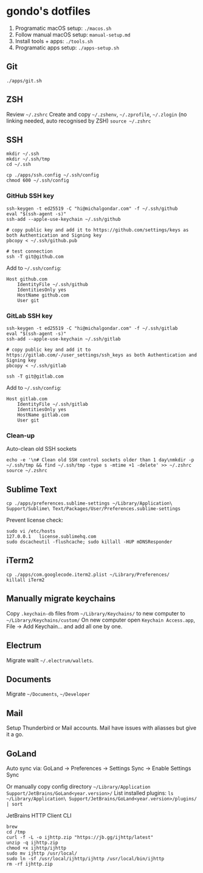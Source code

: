 # gondo's dotfiles

1. Programatic macOS setup: `./macos.sh`
2. Follow manual macOS setup: `manual-setup.md`
3. Install tools + apps: `./tools.sh`
4. Programatic apps setup: `./apps-setup.sh`


## Git
`./apps/git.sh`


## ZSH
Review `~/.zshrc`
Create and copy `~/.zshenv`, `~/.zprofile`, `~/.zlogin` (no linking needed, auto recognised by ZSH)
`source ~/.zshrc`


## SSH
```
mkdir ~/.ssh
mkdir ~/.ssh/tmp
cd ~/.ssh

cp ./apps/ssh.config ~/.ssh/config
chmod 600 ~/.ssh/config
```

### GitHub SSH key
```
ssh-keygen -t ed25519 -C "hi@michalgondar.com" -f ~/.ssh/github
eval "$(ssh-agent -s)"
ssh-add --apple-use-keychain ~/.ssh/github

# copy public key and add it to https://github.com/settings/keys as both Authentication and Signing key
pbcopy < ~/.ssh/github.pub

# test connection
ssh -T git@github.com
```

Add to `~/.ssh/config`:
```
Host github.com
    IdentityFile ~/.ssh/github
    IdentitiesOnly yes
    HostName github.com
    User git
```

### GitLab SSH key
```
ssh-keygen -t ed25519 -C "hi@michalgondar.com" -f ~/.ssh/gitlab
eval "$(ssh-agent -s)"
ssh-add --apple-use-keychain ~/.ssh/gitlab

# copy public key and add it to https://gitlab.com/-/user_settings/ssh_keys as both Authentication and Signing key
pbcopy < ~/.ssh/gitlab

ssh -T git@gitlab.com
```

Add to `~/.ssh/config`:
```
Host gitlab.com
    IdentityFile ~/.ssh/gitlab
    IdentitiesOnly yes
    HostName gitlab.com
    User git
```

### Clean-up

Auto-clean old SSH sockets
```
echo -e '\n# Clean old SSH control sockets older than 1 day\nmkdir -p ~/.ssh/tmp && find ~/.ssh/tmp -type s -mtime +1 -delete' >> ~/.zshrc
source ~/.zshrc
```


## Sublime Text
```
cp ./apps/preferences.sublime-settings ~/Library/Application\ Support/Sublime\ Text/Packages/User/Preferences.sublime-settings
```

Prevent license check:
```
sudo vi /etc/hosts
127.0.0.1   license.sublimehq.com
sudo dscacheutil -flushcache; sudo killall -HUP mDNSResponder
```


## iTerm2
```
cp ./apps/com.googlecode.iterm2.plist ~/Library/Preferences/
killall iTerm2
```


## Manually migrate keychains
Copy `.keychain-db` files from `~/Library/Keychains/` to new computer to `~/Library/Keychains/custom/`
On new computer open `Keychain Access.app`, File → Add Keychain... and add all one by one.


## Electrum
Migrate wallt `~/.electrum/wallets`.


## Documents
Migrate `~/Documents`, `~/Developer`


## Mail
Setup Thunderbird or Mail accounts.
Mail have issues with aliasses but give it a go.


## GoLand
Auto sync via:
GoLand → Preferences → Settings Sync → Enable Settings Sync

Or manually copy config directory
`~/Library/Application Support/JetBrains/GoLand<year.version>/`
List installed plugins:
`ls ~/Library/Application\ Support/JetBrains/GoLand<year.version>/plugins/ | sort`

JetBrains HTTP Client CLI
```
brew 
cd /tmp
curl -f -L -o ijhttp.zip "https://jb.gg/ijhttp/latest"
unzip -q ijhttp.zip
chmod +x ijhttp/ijhttp
sudo mv ijhttp /usr/local/
sudo ln -sf /usr/local/ijhttp/ijhttp /usr/local/bin/ijhttp
rm -rf ijhttp.zip
```






